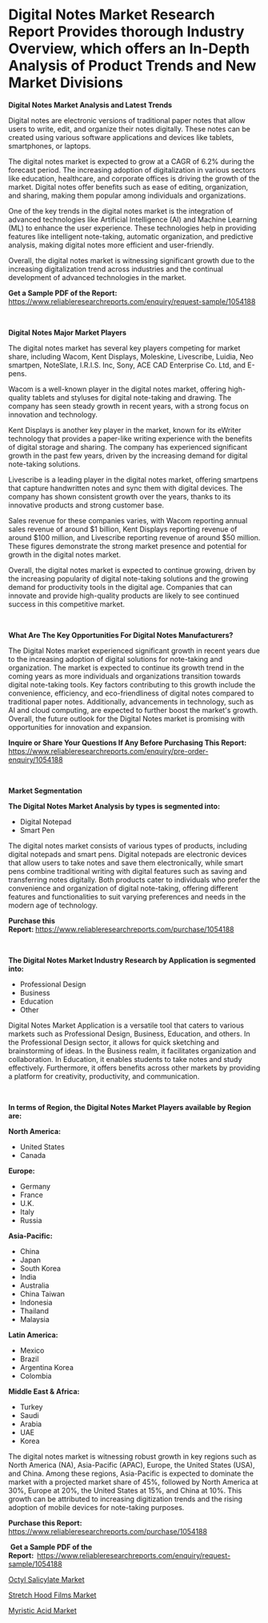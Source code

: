 <p><h1>Digital Notes Market Research Report Provides thorough Industry Overview, which offers an In-Depth Analysis of Product Trends and New Market Divisions</h1></p><p><strong>Digital Notes Market Analysis and Latest Trends</strong></p>
<p><p>Digital notes are electronic versions of traditional paper notes that allow users to write, edit, and organize their notes digitally. These notes can be created using various software applications and devices like tablets, smartphones, or laptops.</p><p>The digital notes market is expected to grow at a CAGR of 6.2% during the forecast period. The increasing adoption of digitalization in various sectors like education, healthcare, and corporate offices is driving the growth of the market. Digital notes offer benefits such as ease of editing, organization, and sharing, making them popular among individuals and organizations.</p><p>One of the key trends in the digital notes market is the integration of advanced technologies like Artificial Intelligence (AI) and Machine Learning (ML) to enhance the user experience. These technologies help in providing features like intelligent note-taking, automatic organization, and predictive analysis, making digital notes more efficient and user-friendly.</p><p>Overall, the digital notes market is witnessing significant growth due to the increasing digitalization trend across industries and the continual development of advanced technologies in the market.</p></p>
<p><strong>Get a Sample PDF of the Report:&nbsp;</strong> <a href="https://www.reliableresearchreports.com/enquiry/request-sample/1054188">https://www.reliableresearchreports.com/enquiry/request-sample/1054188</a></p>
<p>&nbsp;</p>
<p><strong>Digital Notes Major Market Players</strong></p>
<p><p>The digital notes market has several key players competing for market share, including Wacom, Kent Displays, Moleskine, Livescribe, Luidia, Neo smartpen, NoteSlate, I.R.I.S. Inc, Sony, ACE CAD Enterprise Co. Ltd, and E-pens.</p><p>Wacom is a well-known player in the digital notes market, offering high-quality tablets and styluses for digital note-taking and drawing. The company has seen steady growth in recent years, with a strong focus on innovation and technology.</p><p>Kent Displays is another key player in the market, known for its eWriter technology that provides a paper-like writing experience with the benefits of digital storage and sharing. The company has experienced significant growth in the past few years, driven by the increasing demand for digital note-taking solutions.</p><p>Livescribe is a leading player in the digital notes market, offering smartpens that capture handwritten notes and sync them with digital devices. The company has shown consistent growth over the years, thanks to its innovative products and strong customer base.</p><p>Sales revenue for these companies varies, with Wacom reporting annual sales revenue of around $1 billion, Kent Displays reporting revenue of around $100 million, and Livescribe reporting revenue of around $50 million. These figures demonstrate the strong market presence and potential for growth in the digital notes market.</p><p>Overall, the digital notes market is expected to continue growing, driven by the increasing popularity of digital note-taking solutions and the growing demand for productivity tools in the digital age. Companies that can innovate and provide high-quality products are likely to see continued success in this competitive market.</p></p>
<p>&nbsp;</p>
<p><strong>What Are The Key Opportunities For Digital Notes Manufacturers?</strong></p>
<p><p>The Digital Notes market experienced significant growth in recent years due to the increasing adoption of digital solutions for note-taking and organization. The market is expected to continue its growth trend in the coming years as more individuals and organizations transition towards digital note-taking tools. Key factors contributing to this growth include the convenience, efficiency, and eco-friendliness of digital notes compared to traditional paper notes. Additionally, advancements in technology, such as AI and cloud computing, are expected to further boost the market's growth. Overall, the future outlook for the Digital Notes market is promising with opportunities for innovation and expansion.</p></p>
<p><strong>Inquire or Share Your Questions If Any Before Purchasing This Report:</strong> <a href="https://www.reliableresearchreports.com/enquiry/pre-order-enquiry/1054188">https://www.reliableresearchreports.com/enquiry/pre-order-enquiry/1054188</a></p>
<p>&nbsp;</p>
<p><strong>Market Segmentation</strong></p>
<p><strong>The Digital Notes Market Analysis by types is segmented into:</strong></p>
<p><ul><li>Digital Notepad</li><li>Smart Pen</li></ul></p>
<p><p>The digital notes market consists of various types of products, including digital notepads and smart pens. Digital notepads are electronic devices that allow users to take notes and save them electronically, while smart pens combine traditional writing with digital features such as saving and transferring notes digitally. Both products cater to individuals who prefer the convenience and organization of digital note-taking, offering different features and functionalities to suit varying preferences and needs in the modern age of technology.</p></p>
<p><strong>Purchase this Report:&nbsp;</strong><a href="https://www.reliableresearchreports.com/purchase/1054188">https://www.reliableresearchreports.com/purchase/1054188</a></p>
<p>&nbsp;</p>
<p><strong>The Digital Notes Market Industry Research by Application is segmented into:</strong></p>
<p><ul><li>Professional Design</li><li>Business</li><li>Education</li><li>Other</li></ul></p>
<p><p>Digital Notes Market Application is a versatile tool that caters to various markets such as Professional Design, Business, Education, and others. In the Professional Design sector, it allows for quick sketching and brainstorming of ideas. In the Business realm, it facilitates organization and collaboration. In Education, it enables students to take notes and study effectively. Furthermore, it offers benefits across other markets by providing a platform for creativity, productivity, and communication.</p></p>
<p>&nbsp;</p>
<p><strong>In terms of Region, the Digital Notes Market Players available by Region are:</strong></p>
<p>
    <p> <strong> North America: </strong>
        <ul>
            <li>United States</li>
            <li>Canada</li>
        </ul>
        </p> 
    <p> <strong> Europe: </strong>
        <ul>
            <li>Germany</li>
            <li>France</li>
            <li>U.K.</li>
            <li>Italy</li>
            <li>Russia</li>
        </ul>
        </p> 
    <p> <strong> Asia-Pacific: </strong>
        <ul>
            <li>China</li>
            <li>Japan</li>
            <li>South Korea</li>
            <li>India</li>
            <li>Australia</li>
            <li>China Taiwan</li>
            <li>Indonesia</li>
            <li>Thailand</li>
            <li>Malaysia</li>
        </ul>
        </p> 
    <p> <strong> Latin America: </strong>
        <ul>
            <li>Mexico</li>
            <li>Brazil</li>
            <li>Argentina Korea</li>
            <li>Colombia</li>
        </ul>
        </p> 
    <p> <strong> Middle East & Africa: </strong>
        <ul>
            <li>Turkey</li>
            <li>Saudi</li>
            <li>Arabia</li>
            <li>UAE</li>
            <li>Korea</li>
        </ul>
    </p>
    </p>
<p><p>The digital notes market is witnessing robust growth in key regions such as North America (NA), Asia-Pacific (APAC), Europe, the United States (USA), and China. Among these regions, Asia-Pacific is expected to dominate the market with a projected market share of 45%, followed by North America at 30%, Europe at 20%, the United States at 15%, and China at 10%. This growth can be attributed to increasing digitization trends and the rising adoption of mobile devices for note-taking purposes.</p></p>
<p><strong>Purchase this Report: </strong><a href="https://www.reliableresearchreports.com/purchase/1054188">https://www.reliableresearchreports.com/purchase/1054188</a></p>
<p>&nbsp;<strong>Get a Sample PDF of the Report:&nbsp;&nbsp;</strong><a href="https://www.reliableresearchreports.com/enquiry/request-sample/1054188">https://www.reliableresearchreports.com/enquiry/request-sample/1054188</a></p>
<p><strong></strong></p>
<p><p><a href="https://shimmer-gardenia-37a.notion.site/Octyl-Salicylate-Market-Size-Reflecting-a-Forecast-Till-2031-Market-By-Type-By-Application-and-By--598b4e44207048e8b41034a515212b97">Octyl Salicylate Market</a></p><p><a href="https://cute-banjo-8ca.notion.site/Stretch-Hood-Films-Market-Size-Share-Trends-Analysis-Report-By-Application-Regional-Outlook-Com-7d9d995f41ff485f9158b503ce6f959e">Stretch Hood Films Market</a></p><p><a href="https://meowing-lemming-dd3.notion.site/Myristic-Acid-Market-Research-Report-Unlocks-Analysis-on-the-Market-Financial-Status-Market-Size-a-24e131e9dd114451b0a7b706a8d6141d">Myristic Acid Market</a></p></p>